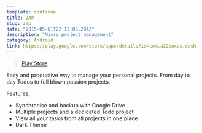 ```yaml
---
template: continue
title: ZAP
slug: zap
date: "2015-05-01T22:12:03.284Z"
description: "Micro project management"
category: Android
link: https://play.google.com/store/apps/details?id=com.a22boxes.dash
---
```


> [Play Store](https://play.google.com/store/apps/details?id=com.a22boxes.dash)

Easy and productive way to manage your personal projects.
From day to day Todos to full blown passion projects.

Features:

- Synchronise and backup with Google Drive
- Multiple projects and a dedicated Todo project
- View all your tasks from all projects in one place
- Dark Theme
